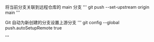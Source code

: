 将当前分支关联到远程仓库的 main 分支
'''
git push --set-upstream origin main
'''

Git 自动为新创建的分支设置上游分支
'''
git config --global push.autoSetupRemote true

'''
